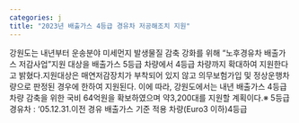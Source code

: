 ```yaml
---
categories: j
title: "2023년 배출가스 4등급 경유차 저공해조치 지원"
---
```

강원도는 내년부터 운송분야 미세먼지 발생물질 감축 강화를 위해 &ldquo;노후경유차 배출가스 저감사업&rdquo;지원 대상을 배출가스 5등급 차량에서 4등급 차량까지 확대하여 지원한다고 밝혔다.지원대상은 매연저감장치가 부착되어 있지 않고 의무보험가입 및 정상운행차량으로 판정된 경우에 한하여 지원된다. 이에 따라, 강원도에서는 내년 배출가스 4등급 차량 감축을 위한 국비 64억원을 확보하였으며 약3,200대를 지원할 계획이다.※ 5등급 경유차 : &lsquo;05.12.31.이전 경유 배출가스 기준 적용 차량(Euro3 이하)4등급